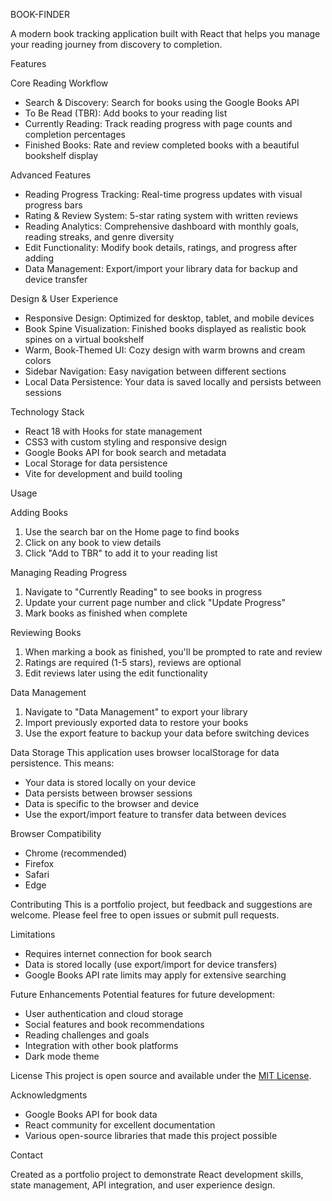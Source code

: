 BOOK-FINDER

A modern book tracking application built with React that helps you manage your reading journey from discovery to completion.

Features

 Core Reading Workflow
- Search & Discovery: Search for books using the Google Books API
- To Be Read (TBR): Add books to your reading list
- Currently Reading: Track reading progress with page counts and completion percentages
- Finished Books: Rate and review completed books with a beautiful bookshelf display

Advanced Features
- Reading Progress Tracking: Real-time progress updates with visual progress bars
- Rating & Review System: 5-star rating system with written reviews
- Reading Analytics: Comprehensive dashboard with monthly goals, reading streaks, and genre diversity
- Edit Functionality: Modify book details, ratings, and progress after adding
- Data Management: Export/import your library data for backup and device transfer

Design & User Experience
- Responsive Design: Optimized for desktop, tablet, and mobile devices
- Book Spine Visualization: Finished books displayed as realistic book spines on a virtual bookshelf
- Warm, Book-Themed UI: Cozy design with warm browns and cream colors
- Sidebar Navigation: Easy navigation between different sections
- Local Data Persistence: Your data is saved locally and persists between sessions

Technology Stack

- React 18 with Hooks for state management
- CSS3 with custom styling and responsive design
- Google Books API for book search and metadata
- Local Storage for data persistence
- Vite for development and build tooling


Usage

 Adding Books
1. Use the search bar on the Home page to find books
2. Click on any book to view details
3. Click "Add to TBR" to add it to your reading list

 Managing Reading Progress
1. Navigate to "Currently Reading" to see books in progress
2. Update your current page number and click "Update Progress"
3. Mark books as finished when complete

 Reviewing Books
1. When marking a book as finished, you'll be prompted to rate and review
2. Ratings are required (1-5 stars), reviews are optional
3. Edit reviews later using the edit functionality

 Data Management
1. Navigate to "Data Management" to export your library
2. Import previously exported data to restore your books
3. Use the export feature to backup your data before switching devices

 Data Storage
This application uses browser localStorage for data persistence. This means:
- Your data is stored locally on your device
- Data persists between browser sessions
- Data is specific to the browser and device
- Use the export/import feature to transfer data between devices

 Browser Compatibility
- Chrome (recommended)
- Firefox
- Safari
- Edge

 Contributing
This is a portfolio project, but feedback and suggestions are welcome. Please feel free to open issues or submit pull requests.

 Limitations
- Requires internet connection for book search
- Data is stored locally (use export/import for device transfers)
- Google Books API rate limits may apply for extensive searching

 Future Enhancements
Potential features for future development:
- User authentication and cloud storage
- Social features and book recommendations
- Reading challenges and goals
- Integration with other book platforms
- Dark mode theme

 License
This project is open source and available under the [MIT License](LICENSE).

 Acknowledgments
- Google Books API for book data
- React community for excellent documentation
- Various open-source libraries that made this project possible



 Contact

Created as a portfolio project to demonstrate React development skills, state management, API integration, and user experience design.



